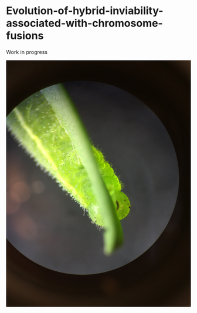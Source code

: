 # Evolution-of-hybrid-inviability-associated-with-chromosome-fusions

Work in progress

![alt text](https://github.com/JesperBoman/Evolution-of-hybrid-inviability-associated-with-chromosome-fusions/blob/main/leptidea_larva_eating.JPG)
